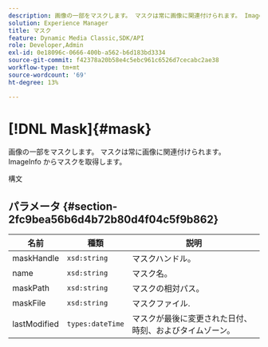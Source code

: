```yaml
---
description: 画像の一部をマスクします。 マスクは常に画像に関連付けられます。 ImageInfo からマスクを取得します。
solution: Experience Manager
title: マスク
feature: Dynamic Media Classic,SDK/API
role: Developer,Admin
exl-id: 0e18096c-0666-400b-a562-b6d183bd3334
source-git-commit: f42378a20b58e4c5ebc961c6526d7cecabc2ae38
workflow-type: tm+mt
source-wordcount: '69'
ht-degree: 13%

---
```


# [!DNL Mask]{#mask}

画像の一部をマスクします。 マスクは常に画像に関連付けられます。 ImageInfo からマスクを取得します。

構文

## パラメータ {#section-2fc9bea56b6d4b72b80d4f04c5f9b862}

| 名前 | 種類 | 説明 |
|---|---|---|
| maskHandle | `xsd:string` | マスクハンドル。 |
| name | `xsd:string` | マスク名。 |
| maskPath | `xsd:string` | マスクの相対パス。 |
| maskFile | `xsd:string` | マスクファイル. |
| lastModified | `types:dateTime` | マスクが最後に変更された日付、時刻、およびタイムゾーン。 |

